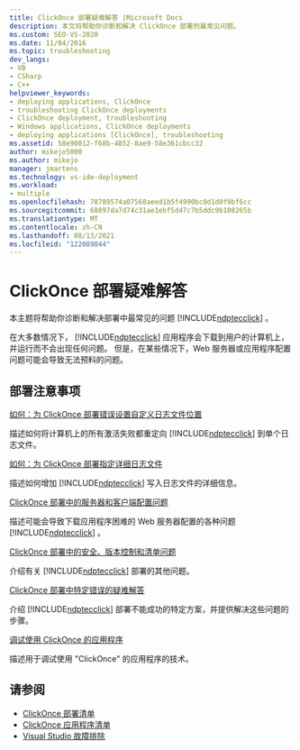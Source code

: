 ```yaml
---
title: ClickOnce 部署疑难解答 |Microsoft Docs
description: 本文将帮助你诊断和解决 ClickOnce 部署的最常见问题。
ms.custom: SEO-VS-2020
ms.date: 11/04/2016
ms.topic: troubleshooting
dev_langs:
- VB
- CSharp
- C++
helpviewer_keywords:
- deploying applications, ClickOnce
- troubleshooting ClickOnce deployments
- ClickOnce deployment, troubleshooting
- Windows applications, ClickOnce deployments
- deploying applications [ClickOnce], troubleshooting
ms.assetid: 58e90012-f68b-4852-8ae9-58e361cbcc32
author: mikejo5000
ms.author: mikejo
manager: jmartens
ms.technology: vs-ide-deployment
ms.workload:
- multiple
ms.openlocfilehash: 78789574a07568aeed1b5f4990bc0d1d0f9bf6cc
ms.sourcegitcommit: 68897da7d74c31ae1ebf5d47c7b5ddc9b108265b
ms.translationtype: MT
ms.contentlocale: zh-CN
ms.lasthandoff: 08/13/2021
ms.locfileid: "122089844"
---
```

# <a name="troubleshoot-clickonce-deployments"></a>ClickOnce 部署疑难解答
本主题将帮助你诊断和解决部署中最常见的问题 [!INCLUDE[ndptecclick](../deployment/includes/ndptecclick_md.md)] 。

 在大多数情况下， [!INCLUDE[ndptecclick](../deployment/includes/ndptecclick_md.md)] 应用程序会下载到用户的计算机上，并运行而不会出现任何问题。 但是，在某些情况下，Web 服务器或应用程序配置问题可能会导致无法预料的问题。

## <a name="deployment-considerations"></a>部署注意事项

 [如何：为 ClickOnce 部署错误设置自定义日志文件位置](../deployment/how-to-set-a-custom-log-file-location-for-clickonce-deployment-errors.md)

 描述如何将计算机上的所有激活失败都重定向 [!INCLUDE[ndptecclick](../deployment/includes/ndptecclick_md.md)] 到单个日志文件。

 [如何：为 ClickOnce 部署指定详细日志文件](../deployment/how-to-specify-verbose-log-files-for-clickonce-deployments.md)

 描述如何增加 [!INCLUDE[ndptecclick](../deployment/includes/ndptecclick_md.md)] 写入日志文件的详细信息。

 [ClickOnce 部署中的服务器和客户端配置问题](../deployment/server-and-client-configuration-issues-in-clickonce-deployments.md)

 描述可能会导致下载应用程序困难的 Web 服务器配置的各种问题 [!INCLUDE[ndptecclick](../deployment/includes/ndptecclick_md.md)] 。

 [ClickOnce 部署中的安全、版本控制和清单问题](../deployment/security-versioning-and-manifest-issues-in-clickonce-deployments.md)

 介绍有关 [!INCLUDE[ndptecclick](../deployment/includes/ndptecclick_md.md)] 部署的其他问题。

 [ClickOnce 部署中特定错误的疑难解答](../deployment/troubleshooting-specific-errors-in-clickonce-deployments.md)

 介绍 [!INCLUDE[ndptecclick](../deployment/includes/ndptecclick_md.md)] 部署不能成功的特定方案，并提供解决这些问题的步骤。

 [调试使用 ClickOnce 的应用程序](../deployment/debugging-clickonce-applications-that-use-system-deployment-application.md)

 描述用于调试使用 "ClickOnce" 的应用程序的技术。

## <a name="see-also"></a>请参阅

- [ClickOnce 部署清单](../deployment/clickonce-deployment-manifest.md)
- [ClickOnce 应用程序清单](../deployment/clickonce-application-manifest.md)
- [Visual Studio 故障排除](/troubleshoot/visualstudio/welcome-visual-studio/)